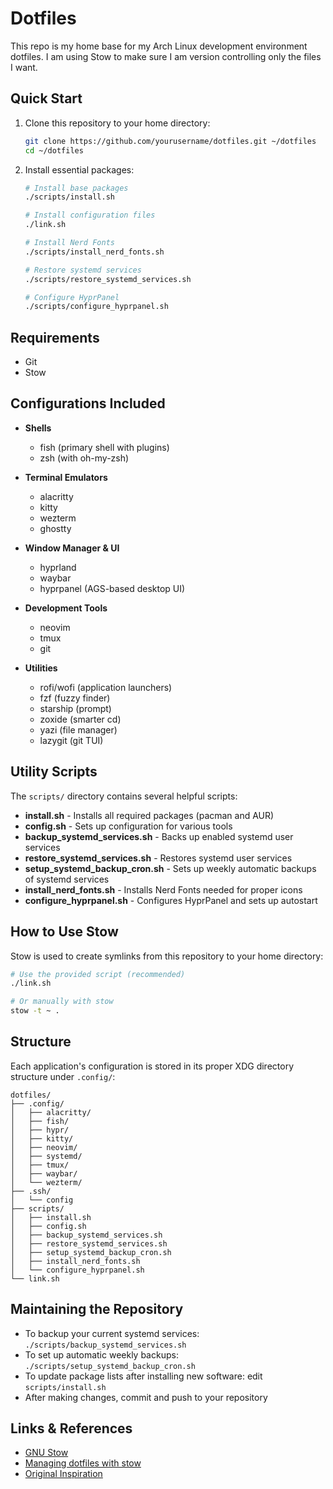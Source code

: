 # Dotfiles

This repo is my home base for my Arch Linux development environment dotfiles. I am using Stow to make sure I am version controlling only the files I want.

## Quick Start

1. Clone this repository to your home directory:
   ```bash
   git clone https://github.com/yourusername/dotfiles.git ~/dotfiles
   cd ~/dotfiles
   ```

2. Install essential packages:
   ```bash
   # Install base packages
   ./scripts/install.sh
   
   # Install configuration files
   ./link.sh
   
   # Install Nerd Fonts
   ./scripts/install_nerd_fonts.sh
   
   # Restore systemd services
   ./scripts/restore_systemd_services.sh
   
   # Configure HyprPanel
   ./scripts/configure_hyprpanel.sh
   ```

## Requirements

- Git
- Stow

## Configurations Included

- **Shells**
  - fish (primary shell with plugins)
  - zsh (with oh-my-zsh)
  
- **Terminal Emulators**
  - alacritty
  - kitty
  - wezterm
  - ghostty
  
- **Window Manager & UI**
  - hyprland
  - waybar
  - hyprpanel (AGS-based desktop UI)
  
- **Development Tools**
  - neovim
  - tmux
  - git
  
- **Utilities**
  - rofi/wofi (application launchers)
  - fzf (fuzzy finder)
  - starship (prompt)
  - zoxide (smarter cd)
  - yazi (file manager)
  - lazygit (git TUI)

## Utility Scripts

The `scripts/` directory contains several helpful scripts:

- **install.sh** - Installs all required packages (pacman and AUR)
- **config.sh** - Sets up configuration for various tools
- **backup_systemd_services.sh** - Backs up enabled systemd user services
- **restore_systemd_services.sh** - Restores systemd user services
- **setup_systemd_backup_cron.sh** - Sets up weekly automatic backups of systemd services
- **install_nerd_fonts.sh** - Installs Nerd Fonts needed for proper icons
- **configure_hyprpanel.sh** - Configures HyprPanel and sets up autostart

## How to Use Stow

Stow is used to create symlinks from this repository to your home directory:

```bash
# Use the provided script (recommended)
./link.sh

# Or manually with stow
stow -t ~ .
```

## Structure

Each application's configuration is stored in its proper XDG directory structure under `.config/`:

```
dotfiles/
├── .config/
│   ├── alacritty/
│   ├── fish/
│   ├── hypr/
│   ├── kitty/
│   ├── neovim/
│   ├── systemd/
│   ├── tmux/
│   ├── waybar/
│   └── wezterm/
├── .ssh/
│   └── config
├── scripts/
│   ├── install.sh
│   ├── config.sh
│   ├── backup_systemd_services.sh
│   ├── restore_systemd_services.sh
│   ├── setup_systemd_backup_cron.sh
│   ├── install_nerd_fonts.sh
│   └── configure_hyprpanel.sh
└── link.sh
```

## Maintaining the Repository

- To backup your current systemd services: `./scripts/backup_systemd_services.sh`
- To set up automatic weekly backups: `./scripts/setup_systemd_backup_cron.sh`
- To update package lists after installing new software: edit `scripts/install.sh`
- After making changes, commit and push to your repository

## Links & References

- [GNU Stow](https://www.gnu.org/software/stow)
- [Managing dotfiles with stow](https://venthur.de/2021-12-19-managing-dotfiles-with-stow.html)
- [Original Inspiration](https://www.youtube.com/watch?v=y6XCebnB9gs)
